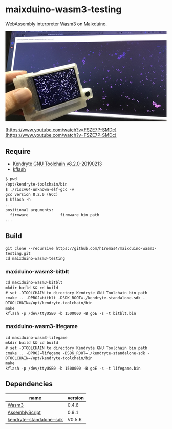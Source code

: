 # maixduino-wasm3-testing

WebAssembly interpreter [Wasm3](https://github.com/wasm3/wasm3) on Maixduino.

![](https://github.com/h1romas4/maixduino-wasm3-testing/blob/master/docs/images/maixduino-wasm3-02.jpg)

[https://www.youtube.com/watch?v=FSZE7P-SMDc](https://www.youtube.com/watch?v=FSZE7P-SMDc)

## Require

* [Kendryte GNU Toolchain v8.2.0-20190213](https://github.com/kendryte/kendryte-gnu-toolchain/releases/tag/v8.2.0-20190213)
* [kflash](https://github.com/kendryte/kflash.py)

```
$ pwd
/opt/kendryte-toolchain/bin
$ ./riscv64-unknown-elf-gcc -v
gcc version 8.2.0 (GCC)
$ kflash -h
...
positional arguments:
  firmware              firmware bin path
...
```

## Build

```
git clone --recursive https://github.com/h1romas4/maixduino-wasm3-testing.git
cd maixduino-wasm3-testing
```

### maxiduino-wasm3-bitblt

```
cd maxiduino-wasm3-bitblt
mkdir build && cd build
# set -DTOOLCHAIN to directory Kendryte GNU Toolchain bin path
cmake .. -DPROJ=bitblt -DSDK_ROOT=./kendryte-standalone-sdk -DTOOLCHAIN=/opt/kendryte-toolchain/bin
make
kflash -p /dev/ttyUSB0 -b 1500000 -B goE -s -t bitblt.bin
```

### maxiduino-wasm3-lifegame

```
cd maxiduino-wasm3-lifegame
mkdir build && cd build
# set -DTOOLCHAIN to directory Kendryte GNU Toolchain bin path
cmake .. -DPROJ=lifegame -DSDK_ROOT=./kendryte-standalone-sdk -DTOOLCHAIN=/opt/kendryte-toolchain/bin
make
kflash -p /dev/ttyUSB0 -b 1500000 -B goE -s -t lifegame.bin
```

## Dependencies

|name|version|
|-|-|
|[Wasm3](https://github.com/wasm3/wasm3)|0.4.6|
|[AssemblyScript](https://github.com/AssemblyScript/assemblyscript)|0.9.1|
|[kendryte-standalone-sdk](https://docs.espressif.com/projects/esp-idf/en/v3.2.3/get-started/index.html)|V0.5.6|
